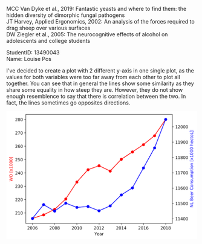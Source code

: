 MCC Van Dyke et al., 2019: Fantastic yeasts and where to find them: the hidden diversity of dimorphic fungal pathogens \
JT Harvey, Applied Ergonomics, 2002: An analysis of the forces required to drag sheep over various surfaces \
DW Ziegler et al., 2005: The neurocognitive effects of alcohol on adolescents and college students

StudentID: 13490043 \
Name: Louise Pos


I've decided to create a plot with 2 different y-axis in one single plot, as the values for both variables were too far away from each other to plot all together.
You can see that in general the lines show some similarity as they share some equality in how steep they are.
However, they do not show enough resemblence to say that there is correlation between the two.
In fact, the lines sometimes go opposites directions.


![Solution Plot from data](solution_plot.png)
